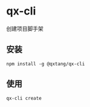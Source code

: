# qx-cli

创建项目脚手架

## 安装

```shell
npm install -g @qxtang/qx-cli
```

## 使用

```shell
qx-cli create
```